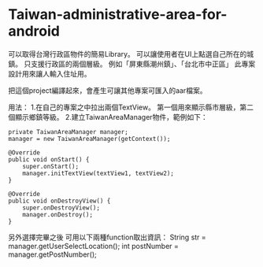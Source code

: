 # Taiwan-administrative-area-for-android
可以取得台灣行政區物件的簡易Library。
可以讓使用者在UI上點選自己所在的城鎮。
只支援行政區的兩個層級。
例如「屏東縣潮州鎮」、「台北市中正區」
此專案設計用來讓人輸入住址用。

把這個project編譯起來，會產生可讓其他專案可匯入的aar檔案。

用法：
1.在自己的專案之中拉出兩個TextView。
第一個用來顯示縣市層級，第二個顯示鄉鎮等級。
2.建立TaiwanAreaManager物件，範例如下：

	private TaiwanAreaManager manager;
	manager = new TaiwanAreaManager(getContext());

	@Override
	public void onStart() {
		super.onStart();
		manager.initTextView(textView1, textView2);
	}

	@Override
	public void onDestroyView() {
		super.onDestroyView();
		manager.onDestroy();
	}

另外選擇完畢之後
可用以下兩種function取出資訊：
String str = manager.getUserSelectLocation();
int postNumber = manager.getPostNumber();

